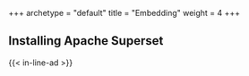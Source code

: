 +++ 
archetype = "default" 
title = "Embedding" 
weight = 4
+++


## Installing Apache Superset

{{< in-line-ad >}}